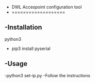 - DWL Accespoint configuration tool
- ===================

-Installation
-------------
python3
- pip3 install pyserial

-Usage
------
-python3 set-ip.py
-Follow the instructions